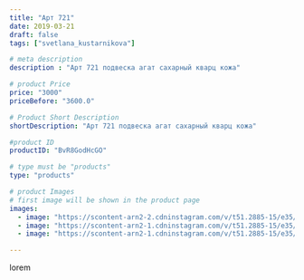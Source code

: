 ```yaml
---
title: "Арт 721"
date: 2019-03-21
draft: false
tags: ["svetlana_kustarnikova"]

# meta description
description : "Арт 721 подвеска агат сахарный кварц кожа"

# product Price
price: "3000"
priceBefore: "3600.0"

# Product Short Description
shortDescription: "Арт 721 подвеска агат сахарный кварц кожа"

#product ID
productID: "BvR8GodHcGO"

# type must be "products"
type: "products"

# product Images
# first image will be shown in the product page
images:
  - image: "https://scontent-arn2-2.cdninstagram.com/v/t51.2885-15/e35/53419773_416726455755665_4985850169361509662_n.jpg?se=8&tp=1&_nc_ht=scontent-arn2-2.cdninstagram.com&_nc_cat=105&_nc_ohc=L4nmyiQtFLsAX-pG6lK&ccb=7-4&oh=9eb26a91e08075d2a44003d7682964c6&oe=6083733B&ig_cache_key=MjAwNDY0NzY0Mzg0MzUxOTkwMg%3D%3D.2-ccb7-4"
  - image: "https://scontent-arn2-1.cdninstagram.com/v/t51.2885-15/e35/53626880_2283248555331950_1258166801355797602_n.jpg?se=8&tp=1&_nc_ht=scontent-arn2-1.cdninstagram.com&_nc_cat=102&_nc_ohc=I7tyZwIEN2kAX9lI9_2&ccb=7-4&oh=3c50f4fcf1ac0026c4b61b1a6b004fe3&oe=6084AE7C&ig_cache_key=MjAwNDY0NzY0MzgyNjc2MDAyNQ%3D%3D.2-ccb7-4"
  - image: "https://scontent-arn2-1.cdninstagram.com/v/t51.2885-15/e35/54446835_408344983290707_5605014952984055489_n.jpg?tp=1&_nc_ht=scontent-arn2-1.cdninstagram.com&_nc_cat=111&_nc_ohc=YjV2sQvsTwIAX_lkluT&ccb=7-4&oh=5e5572f9b75eb6bba3f6076123782bf3&oe=60820903&ig_cache_key=MjAwNDY0NzY0MzgxODI0NjMyNA%3D%3D.2-ccb7-4"

---
```

lorem
